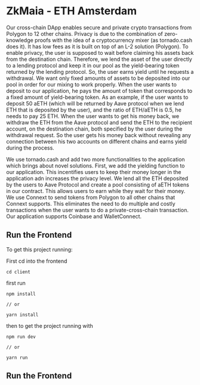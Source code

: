 # ZkMaia - ETH Amsterdam

Our cross-chain DApp enables secure and private crypto transactions from Polygon to 12 other chains. Privacy is due to the combination of zero-knowledge proofs with the idea of a cryptocurrency mixer (as tornado.cash does it). It has low fees as it is built on top of an L-2 solution (Polygon). To enable privacy, the user is supposed to wait before claiming his assets back from the destination chain. Therefore, we lend the asset of the user directly to a lending protocol and keep it in our pool as the yield-bearing token returned by the lending protocol. So, the user earns yield until he requests a withdrawal. We want only fixed amounts of assets to be deposited into our pool in order for our mixing to work properly. When the user wants to deposit to our application, he pays the amount of token that corresponds to a fixed amount of yield-bearing token. As an example, if the user wants to deposit 50 aETH (which will be returned by Aave protocol when we lend ETH that is deposited by the user), and the ratio of ETH/aETH is 0.5, he needs to pay 25 ETH. When the user wants to get his money back, we withdraw the ETH from the Aave protocol and send the ETH to the recipient account, on the destination chain, both specified by the user during the withdrawal request. So the user gets his money back without revealing any connection between his two accounts on different chains and earns yield during the process.


We use tornado.cash and add two more functionalities to the application which brings about novel solutions. First, we add the yielding function to our application. This incentifies users to keep their money longer in the application adn increases the privacy level. We lend all the ETH deposited by the users to Aave Protocol and create a pool consisting of aETH tokens in our contract. This allows users to earn while they wait for their money. We use Connext to send tokens from Polygon to all other chains that Connext supports. This eliminates the need to do multiple and costly transactions when the user wants to do a private-cross-chain transaction. Our application supports Coinbase and WalletConnect.

## Run the Frontend

To get this project running:

First cd into the frontend

```
cd client
```

first run

```
npm install

// or

yarn install
```

then to get the project running with

```
npm run dev

// or

yarn run
```


## Run the Frontend
